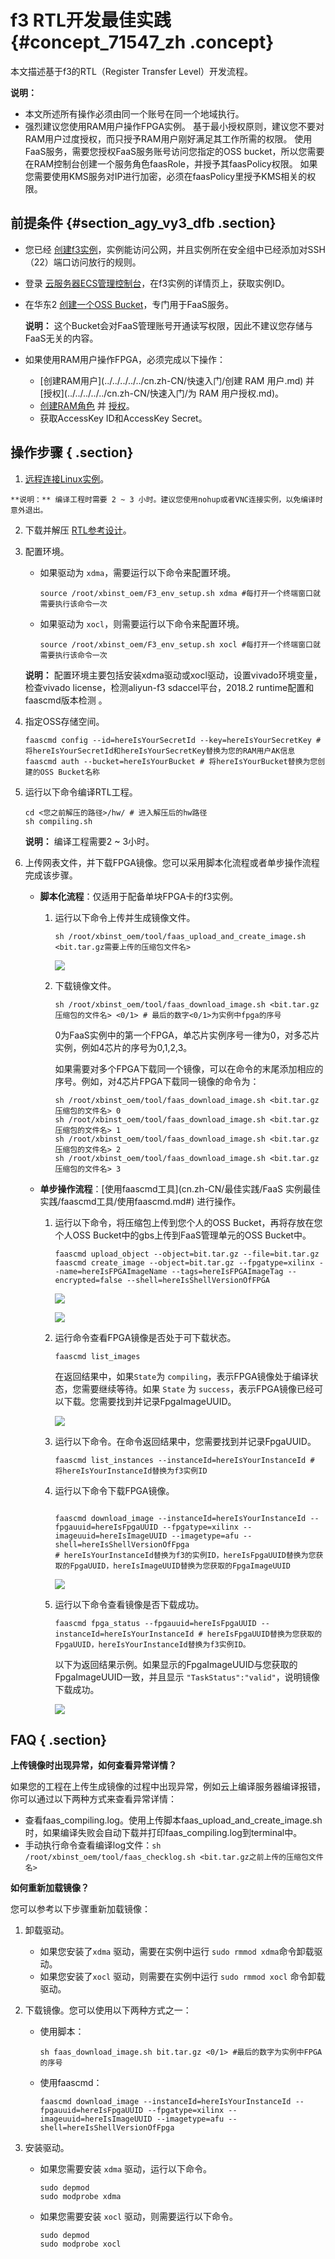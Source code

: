 # f3 RTL开发最佳实践 {#concept_71547_zh .concept}

本文描述基于f3的RTL（Register Transfer Level）开发流程。

**说明：** 

-   本文所述所有操作必须由同一个账号在同一个地域执行。
-   强烈建议您使用RAM用户操作FPGA实例。 基于最小授权原则，建议您不要对RAM用户过度授权，而只授予RAM用户刚好满足其工作所需的权限。 使用FaaS服务，需要您授权FaaS服务账号访问您指定的OSS bucket，所以您需要在RAM控制台创建一个服务角色faasRole，并授予其faasPolicy权限。 如果您需要使用KMS服务对IP进行加密，必须在faasPolicy里授予KMS相关的权限。

## 前提条件 {#section_agy_vy3_dfb .section}

-   您已经 [创建f3实例](../../../../../cn.zh-CN/用户指南/实例/创建实例/创建f3实例.md)，实例能访问公网，并且实例所在安全组中已经添加对SSH（22）端口访问放行的规则。
-   登录 [云服务器ECS管理控制台](https://ecs.console.aliyun.com/#/home)，在f3实例的详情页上，获取实例ID。
-   在华东2 [创建一个OSS Bucket](../../../../../cn.zh-CN/快速入门/创建存储空间.md)，专门用于FaaS服务。

    **说明：** 这个Bucket会对FaaS管理账号开通读写权限，因此不建议您存储与FaaS无关的内容。

-   如果使用RAM用户操作FPGA，必须完成以下操作：
    -    [创建RAM用户](../../../../../cn.zh-CN/快速入门/创建 RAM 用户.md) 并 [授权](../../../../../cn.zh-CN/快速入门/为 RAM 用户授权.md)。
    -    [创建RAM角色](../../../../../cn.zh-CN//身份管理/角色.md) 并 [授权](../../../../../cn.zh-CN//授权管理/授权.md)。
    -   获取AccessKey ID和AccessKey Secret。

## 操作步骤 { .section}

1.   [远程连接Linux实例](../../../../../cn.zh-CN/用户指南/连接实例/使用用户名密码验证连接Linux实例.md)。

    **说明：** 编译工程时需要 2 ~ 3 小时。建议您使用nohup或者VNC连接实例，以免编译时意外退出。

2.  下载并解压 [RTL参考设计](https://faas-ref-design.oss-cn-hangzhou.aliyuncs.com/FaaS_F3/f3_hdk.tar.gz)。
3.  配置环境。

    -   如果驱动为 `xdma`，需要运行以下命令来配置环境。

        ```language-bash
        source /root/xbinst_oem/F3_env_setup.sh xdma #每打开一个终端窗口就需要执行该命令一次
        
        ```

    -   如果驱动为 `xocl`，则需要运行以下命令来配置环境。

        ```language-bash
        source /root/xbinst_oem/F3_env_setup.sh xocl #每打开一个终端窗口就需要执行该命令一次
        ```

    **说明：** 配置环境主要包括安装xdma驱动或xocl驱动，设置vivado环境变量，检查vivado license，检测aliyun-f3 sdaccel平台，2018.2 runtime配置和faascmd版本检测 。

4.  指定OSS存储空间。

    ```language-bash
    faascmd config --id=hereIsYourSecretId --key=hereIsYourSecretKey #将hereIsYourSecretId和hereIsYourSecretKey替换为您的RAM用户AK信息
    faascmd auth --bucket=hereIsYourBucket # 将hereIsYourBucket替换为您创建的OSS Bucket名称
    
    ```

5.  运行以下命令编译RTL工程。

    ```language-bash
    cd <您之前解压的路径>/hw/ # 进入解压后的hw路径
    sh compiling.sh
    
    ```

    **说明：** 编译工程需要2 ~ 3小时。

6.  上传网表文件，并下载FPGA镜像。您可以采用脚本化流程或者单步操作流程完成该步骤。
    -   **脚本化流程**：仅适用于配备单块FPGA卡的f3实例。

        1.  运行以下命令上传并生成镜像文件。

            ```
            sh /root/xbinst_oem/tool/faas_upload_and_create_image.sh <bit.tar.gz需要上传的压缩包文件名>
            ```

            ![](http://static-aliyun-doc.oss-cn-hangzhou.aliyuncs.com/assets/img/9830/154711217412110_zh-CN.png)

        2.  下载镜像文件。

            ```
            sh /root/xbinst_oem/tool/faas_download_image.sh <bit.tar.gz压缩包的文件名> <0/1> # 最后的数字<0/1>为实例中fpga的序号
            ```

            0为FaaS实例中的第一个FPGA，单芯片实例序号一律为0，对多芯片实例，例如4芯片的序号为0,1,2,3。

            如果需要对多个FPGA下载同一个镜像，可以在命令的末尾添加相应的序号。例如，对4芯片FPGA下载同一镜像的命令为：

            ```
            sh /root/xbinst_oem/tool/faas_download_image.sh <bit.tar.gz压缩包的文件名> 0
            sh /root/xbinst_oem/tool/faas_download_image.sh <bit.tar.gz压缩包的文件名> 1
            sh /root/xbinst_oem/tool/faas_download_image.sh <bit.tar.gz压缩包的文件名> 2
            sh /root/xbinst_oem/tool/faas_download_image.sh <bit.tar.gz压缩包的文件名> 3
            ```

    -   **单步操作流程**：[使用faascmd工具](cn.zh-CN/最佳实践/FaaS 实例最佳实践/faascmd工具/使用faascmd.md#) 进行操作。
        1.  运行以下命令，将压缩包上传到您个人的OSS Bucket，再将存放在您个人OSS Bucket中的gbs上传到FaaS管理单元的OSS Bucket中。

            ```language-bash
            faascmd upload_object --object=bit.tar.gz --file=bit.tar.gz
            faascmd create_image --object=bit.tar.gz --fpgatype=xilinx --name=hereIsFPGAImageName --tags=hereIsFPGAImageTag --encrypted=false --shell=hereIsShellVersionOfFPGA
            
            ```

            ![](http://static-aliyun-doc.oss-cn-hangzhou.aliyuncs.com/assets/img/9830/154711217512112_zh-CN.png)

            ![](http://static-aliyun-doc.oss-cn-hangzhou.aliyuncs.com/assets/img/9830/154711217512113_zh-CN.png)

        2.  运行命令查看FPGA镜像是否处于可下载状态。

            ```
            faascmd list_images
            ```

            在返回结果中，如果`State`为 `compiling`，表示FPGA镜像处于编译状态，您需要继续等待。如果 `State` 为 `success`，表示FPGA镜像已经可以下载。您需要找到并记录FpgaImageUUID。

            ![](http://static-aliyun-doc.oss-cn-hangzhou.aliyuncs.com/assets/img/9830/154711217512115_zh-CN.png)

        3.  运行以下命令。在命令返回结果中，您需要找到并记录FpgaUUID。

            ```
            faascmd list_instances --instanceId=hereIsYourInstanceId # 将hereIsYourInstanceId替换为f3实例ID
            ```

        4.  运行以下命令下载FPGA镜像。

            ```
            
            faascmd download_image --instanceId=hereIsYourInstanceId --fpgauuid=hereIsFpgaUUID --fpgatype=xilinx --imageuuid=hereIsImageUUID --imagetype=afu --shell=hereIsShellVersionOfFpga
            # hereIsYourInstanceId替换为f3的实例ID，hereIsFpgaUUID替换为您获取的FpgaUUID，hereIsImageUUID替换为您获取的FpgaImageUUID
            ```

            ![](http://static-aliyun-doc.oss-cn-hangzhou.aliyuncs.com/assets/img/9830/154711217512116_zh-CN.png)

        5.  运行以下命令查看镜像是否下载成功。

            ```
            faascmd fpga_status --fpgauuid=hereIsFpgaUUID --instanceId=hereIsYourInstanceId # hereIsFpgaUUID替换为您获取的FpgaUUID，hereIsYourInstanceId替换为f3实例ID。
            ```

            以下为返回结果示例。如果显示的FpgaImageUUID与您获取的FpgaImageUUID一致，并且显示 `"TaskStatus":"valid"`，说明镜像下载成功。

            ![](http://static-aliyun-doc.oss-cn-hangzhou.aliyuncs.com/assets/img/9830/154711217512117_zh-CN.png)


## FAQ { .section}

**上传镜像时出现异常，如何查看异常详情？**

如果您的工程在上传生成镜像的过程中出现异常，例如云上编译服务器编译报错，你可以通过以下两种方式来查看异常详情：

-   查看faas\_compiling.log。使用上传脚本faas\_upload\_and\_create\_image.sh时，如果编译失败会自动下载并打印faas\_compiling.log到terminal中。
-   手动执行命令查看编译log文件：`sh /root/xbinst_oem/tool/faas_checklog.sh <bit.tar.gz之前上传的压缩包文件名>` 

**如何重新加载镜像？**

您可以参考以下步骤重新加载镜像：

1.  卸载驱动。
    -   如果您安装了`xdma` 驱动，需要在实例中运行 `sudo rmmod xdma`命令卸载驱动。
    -   如果您安装了`xocl` 驱动，则需要在实例中运行 `sudo rmmod xocl` 命令卸载驱动。
2.  下载镜像。您可以使用以下两种方式之一：
    -   使用脚本：

        ```
        sh faas_download_image.sh bit.tar.gz <0/1> #最后的数字为实例中FPGA的序号
        ```

    -   使用faascmd：

        ```
        faascmd download_image --instanceId=hereIsYourInstanceId --fpgauuid=hereIsFpgaUUID --fpgatype=xilinx --imageuuid=hereIsImageUUID --imagetype=afu --shell=hereIsShellVersionOfFpga
        ```

3.  安装驱动。
    -   如果您需要安装 `xdma` 驱动，运行以下命令。

        ```
        sudo depmod
        sudo modprobe xdma
        ```

    -   如果您需要安装 `xocl` 驱动，则需要运行以下命令。

        ```
        sudo depmod 
        sudo modprobe xocl
        ```


